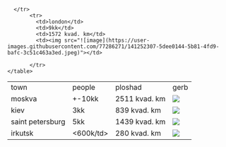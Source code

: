 <html>
  <body>
    <table>
      <tr>
         <td>town</td>
         <td>people</td>
         <td> ploshad</td>
         <td>gerb</td>
      </tr>
      <tr>
         <td>moskva</td>
         <td>+-10kk</td>
         <td>2511 kvad. km</td>
         <td><img src="![image](https://user-images.githubusercontent.com/77286271/141250790-61a7cacb-a3ed-4f94-855d-528deabf63f2.png)"></td>
      </tr>     
      <tr>
         <td>kiev</td>
         <td>3kk</td>
         <td>839 kvad. km</td>
         <td><img src="![image](https://user-images.githubusercontent.com/77286271/141251017-6aa8f157-1ff6-48cf-b25c-10c9107df391.png)"></td>
      </tr>     
      <tr>
          <td>saint petersburg</td>
          <td>5kk</td>
          <td>1439 kvad. km</td>
          <td><img src="![image](https://user-images.githubusercontent.com/77286271/141251211-5321b009-b70c-44c5-8f09-a185013ec040.png)"></td>
      </tr>     
      <tr>
         <td>irkutsk</td>
         <td><600k/td>
         <td>280 kvad. km</td>
         <td><img src="![image](https://user-images.githubusercontent.com/77286271/141251641-e503247e-ac4e-4d30-8fba-eaf71d6034d3.png)"></td>
      
      </tr>
           <tr>
             <td>london</td>
             <td>9kk</td>
             <td>1572 kvad. km</td>
             <td><img src="![image](https://user-images.githubusercontent.com/77286271/141252307-5dee0144-5b81-4fd9-bafc-3c51c463a3ed.jpeg)"></td>
             
           </tr>
    </table>
  </body> 
</html>
